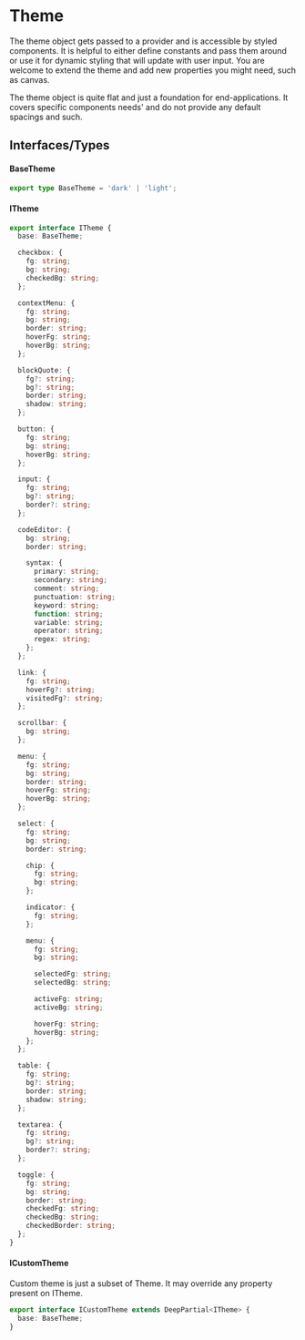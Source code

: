 # Theme

The theme object gets passed to a provider and is accessible by styled components.
It is helpful to either define constants and pass them around or use it for dynamic styling that will update with user input.
You are welcome to extend the theme and add new properties you might need, such as canvas.

The theme object is quite flat and just a foundation for end-applications.
It covers specific components needs' and do not provide any default spacings and such.

## Interfaces/Types

#### BaseTheme

```typescript
export type BaseTheme = 'dark' | 'light';
```

#### ITheme

```typescript
export interface ITheme {
  base: BaseTheme;

  checkbox: {
    fg: string;
    bg: string;
    checkedBg: string;
  };

  contextMenu: {
    fg: string;
    bg: string;
    border: string;
    hoverFg: string;
    hoverBg: string;
  };

  blockQuote: {
    fg?: string;
    bg?: string;
    border: string;
    shadow: string;
  };

  button: {
    fg: string;
    bg: string;
    hoverBg: string;
  };

  input: {
    fg: string;
    bg?: string;
    border?: string;
  };

  codeEditor: {
    bg: string;
    border: string;

    syntax: {
      primary: string;
      secondary: string;
      comment: string;
      punctuation: string;
      keyword: string;
      function: string;
      variable: string;
      operator: string;
      regex: string;
    };
  };

  link: {
    fg: string;
    hoverFg?: string;
    visitedFg?: string;
  };

  scrollbar: {
    bg: string;
  };

  menu: {
    fg: string;
    bg: string;
    border: string;
    hoverFg: string;
    hoverBg: string;
  };

  select: {
    fg: string;
    bg: string;
    border: string;

    chip: {
      fg: string;
      bg: string;
    };

    indicator: {
      fg: string;
    };

    menu: {
      fg: string;
      bg: string;

      selectedFg: string;
      selectedBg: string;

      activeFg: string;
      activeBg: string;

      hoverFg: string;
      hoverBg: string;
    };
  };

  table: {
    fg: string;
    bg?: string;
    border: string;
    shadow: string;
  };

  textarea: {
    fg: string;
    bg?: string;
    border?: string;
  };

  toggle: {
    fg: string;
    bg: string;
    border: string;
    checkedFg: string;
    checkedBg: string;
    checkedBorder: string;
  };
}

```

#### ICustomTheme

Custom theme is just a subset of Theme. It may override any property present on ITheme.

```typescript
export interface ICustomTheme extends DeepPartial<ITheme> {
  base: BaseTheme;
}
```
